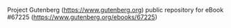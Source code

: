 Project Gutenberg (https://www.gutenberg.org) public repository for
eBook #67225 (https://www.gutenberg.org/ebooks/67225)
